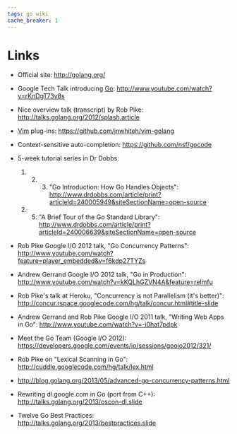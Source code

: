 ```yaml
---
tags: go wiki
cache_breaker: 1
---
```


# Links

-   Official site: <http://golang.org/>
-   Google Tech Talk introducing [Go](/wiki/Go): <http://www.youtube.com/watch?v=rKnDgT73v8s>
-   Nice overview talk (transcript) by Rob Pike: <http://talks.golang.org/2012/splash.article>
-   [Vim](/wiki/Vim) plug-ins: <https://github.com/jnwhiteh/vim-golang>
-   Context-sensitive auto-completion: <https://github.com/nsf/gocode>
-   5-week tutorial series in Dr Dobbs:

    1.  2.  3.  "Go Introduction: How Go Handles Objects": <http://www.drdobbs.com/article/print?articleId=240005949&siteSectionName=open-source>
    2.  5.  "A Brief Tour of the Go Standard Library": <http://www.drdobbs.com/article/print?articleId=240006639&siteSectionName=open-source>

-   Rob Pike Google I/O 2012 talk, "Go Concurrency Patterns": <http://www.youtube.com/watch?feature=player_embedded&v=f6kdp27TYZs>
-   Andrew Gerrand Google I/O 2012 talk, "Go in Production": <http://www.youtube.com/watch?v=kKQLhGZVN4A&feature=relmfu>
-   Rob Pike's talk at Heroku, "Concurrency is not Parallelism (it's better)": <http://concur.rspace.googlecode.com/hg/talk/concur.html#title-slide>
-   Andrew Gerrand and Rob Pike Google I/O 2011 talk, "Writing Web Apps in Go": <http://www.youtube.com/watch?v=-i0hat7pdpk>
-   Meet the Go Team (Google I/O 2012): <https://developers.google.com/events/io/sessions/gooio2012/321/>
-   Rob Pike on "Lexical Scanning in Go": <http://cuddle.googlecode.com/hg/talk/lex.html>
-   <http://blog.golang.org/2013/05/advanced-go-concurrency-patterns.html>
-   Rewriting dl.google.com in Go (port from C++): <http://talks.golang.org/2013/oscon-dl.slide>
-   Twelve Go Best Practices: <http://talks.golang.org/2013/bestpractices.slide>
